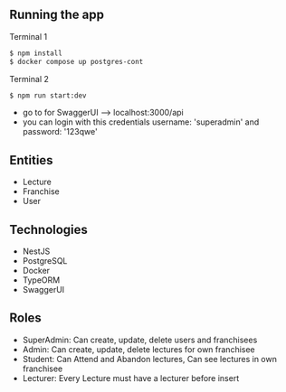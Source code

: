 
## Running the app

Terminal 1
```bash
$ npm install
$ docker compose up postgres-cont
``` 

Terminal 2
```bash
$ npm run start:dev
```
 - go to for SwaggerUI --> localhost:3000/api
 - you can login with this credentials username: 'superadmin' and password: '123qwe'

## Entities
 * Lecture
 * Franchise
 * User

## Technologies
 * NestJS
 * PostgreSQL
 * Docker
 * TypeORM
 * SwaggerUI

 ## Roles
 * SuperAdmin: Can create, update, delete users and franchisees
 * Admin: Can create, update, delete lectures for own franchisee
 * Student: Can Attend and Abandon lectures, Can see lectures in own franchisee
 * Lecturer: Every Lecture must have a lecturer before insert


